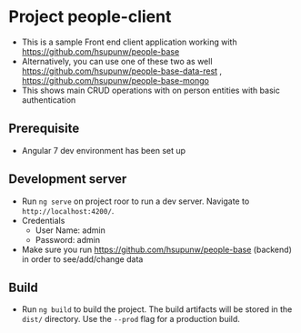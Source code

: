 # Project people-client
- This is a sample Front end client application working with https://github.com/hsupunw/people-base
- Alternatively, you can use one of these two as well https://github.com/hsupunw/people-base-data-rest , https://github.com/hsupunw/people-base-mongo
- This shows main CRUD operations with on person entities with basic authentication

## Prerequisite
- Angular 7 dev environment has been set up

## Development server
- Run `ng serve` on project roor to run a dev server. Navigate to `http://localhost:4200/`.
- Credentials
  - User Name: admin
  - Password: admin
- Make sure you run https://github.com/hsupunw/people-base (backend) in order to see/add/change data

## Build
- Run `ng build` to build the project. The build artifacts will be stored in the `dist/` directory. Use the `--prod` flag for a production build.

